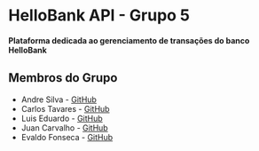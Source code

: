 # HelloBank API - Grupo 5
#### Plataforma dedicada ao gerenciamento de transações do banco HelloBank

## Membros do Grupo
- Andre Silva - [GitHub](https://github.com/WhoisAndreoli)
- Carlos Tavares - [GitHub](https://github.com/carlostsa10)
- Luis Eduardo - [GitHub](https://github.com/TCLxEdu17)
- Juan Carvalho - [GitHub](https://github.com/jsuisjuan)
- Evaldo Fonseca - [GitHub](https://github.com/evaldovisk)
